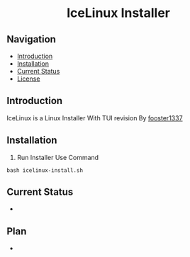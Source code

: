 <h1 align="center">IceLinux Installer</h1>

## Navigation
- [Introduction](#introduction)
- [Installation](#installation)
- [Current Status](#Current-Status)
- [License](https://github.com/NekoIceCream/IceLinux/blob/main/LICENSE.md)

## Introduction
IceLinux is a Linux Installer With TUI revision By [fooster1337](https://github.com/fooster1337)

## Installation
1. Run Installer Use Command
```
bash icelinux-install.sh
```
## Current Status
-

## Plan
-
